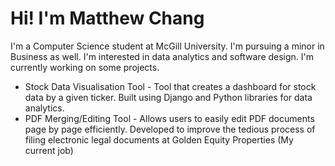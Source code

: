 <h1>Hi! I'm Matthew Chang</h1>

<p>I'm a Computer Science student at McGill University. I'm pursuing a minor in Business as well. I'm interested in data analytics and software design. I'm currently working on some projects.</p>
<ul>
<li>Stock Data Visualisation Tool - Tool that creates a dashboard for stock data by a given ticker. Built using Django and Python libraries for data analytics.</li>
<li>PDF Merging/Editing Tool - Allows users to easily edit PDF documents page by page efficiently. Developed to improve the tedious process of filing electronic legal documents at Golden Equity Properties (My current job) </li>
